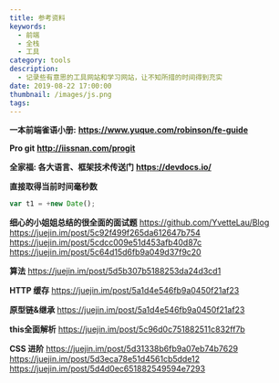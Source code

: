 ```yaml
---
title: 参考资料
keywords:
  - 前端
  - 全栈
  - 工具
category: tools
description:
  - 记录些有意思的工具网站和学习网站，让不知所措的时间得到充实
date: 2019-08-22 17:00:00
thumbnail: /images/js.png
tags:
---
```


**一本前端雀语小册:** 
**https://www.yuque.com/robinson/fe-guide**

**Pro git**
**http://iissnan.com/progit**

**全家福: 各大语言、框架技术传送门**
**https://devdocs.io/**

**直接取得当前时间毫秒数**
```js
var t1 = +new Date();
```


**细心的小姐姐总结的很全面的面试题**
https://github.com/YvetteLau/Blog
https://juejin.im/post/5c92f499f265da612647b754
https://juejin.im/post/5cdcc009e51d453afb40d87c
https://juejin.im/post/5c64d15d6fb9a049d37f9c20

**算法**
https://juejin.im/post/5d5b307b5188253da24d3cd1

**HTTP 缓存**
https://juejin.im/post/5a1d4e546fb9a0450f21af23

**原型链&继承**
https://juejin.im/post/5a1d4e546fb9a0450f21af23

**this全面解析**
https://juejin.im/post/5c96d0c751882511c832ff7b

**CSS 进阶**
https://juejin.im/post/5d31338b6fb9a07eb74b7629
https://juejin.im/post/5d3eca78e51d4561cb5dde12
https://juejin.im/post/5d4d0ec651882549594e7293


